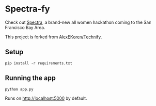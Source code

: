 # Spectra-fy

Check out [Spectra](https://sospectra.com), a brand-new all women hackathon coming to the San Francisco Bay Area.

This project is forked from [AlexEKoren/Technify](https://github.com/AlexEKoren/Technify).

## Setup
```
pip install -r requirements.txt
```

## Running the app
```
python app.py
```
Runs on [http://localhost:5000](http://localhost:5000) by default.
